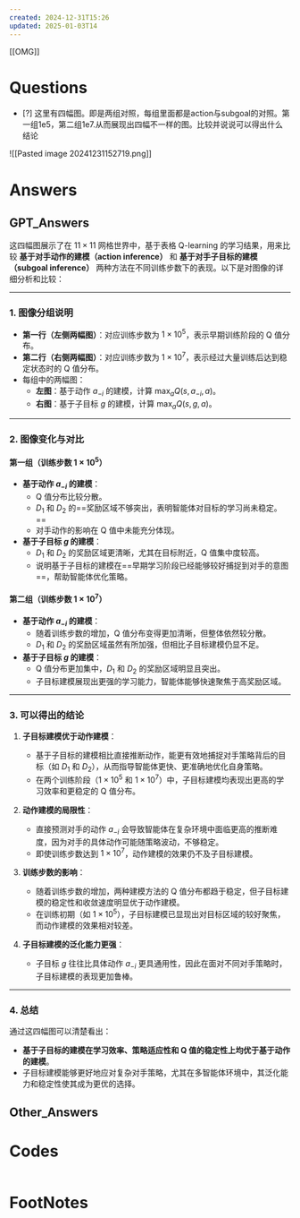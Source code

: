 ```yaml
---
created: 2024-12-31T15:26
updated: 2025-01-03T14
---
```

[[OMG]]

# Questions

- [?] 这里有四幅图。即是两组对照，每组里面都是action与subgoal的对照。第一组1e5，第二组1e7.从而展现出四幅不一样的图。比较并说说可以得出什么结论

![[Pasted image 20241231152719.png]]
# Answers

## GPT_Answers
这四幅图展示了在 $11 \times 11$ 网格世界中，基于表格 Q-learning 的学习结果，用来比较 **基于对手动作的建模（action inference）** 和 **基于对手子目标的建模（subgoal inference）** 两种方法在不同训练步数下的表现。以下是对图像的详细分析和比较：

---

### **1. 图像分组说明**
- **第一行（左侧两幅图）**：对应训练步数为 $1 \times 10^5$，表示早期训练阶段的 Q 值分布。
- **第二行（右侧两幅图）**：对应训练步数为 $1 \times 10^7$，表示经过大量训练后达到稳定状态时的 Q 值分布。
- 每组中的两幅图：
  - **左图**：基于动作 $a_{-i}$ 的建模，计算 $\max_{a} Q(s, a_{-i}, a)$。
  - **右图**：基于子目标 $g$ 的建模，计算 $\max_{a} Q(s, g, a)$。

---

### **2. 图像变化与对比**
#### **第一组（训练步数 $1 \times 10^5$）**
- **基于动作 $a_{-i}$ 的建模**：
  - Q 值分布比较分散。
  - $D_1$ 和 $D_2$ 的==奖励区域不够突出，表明智能体对目标的学习尚未稳定。==
  - 对手动作的影响在 Q 值中未能充分体现。
- **基于子目标 $g$ 的建模**：
  - $D_1$ 和 $D_2$ 的奖励区域更清晰，尤其在目标附近，Q 值集中度较高。
  - 说明基于子目标的建模在==早期学习阶段已经能够较好捕捉到对手的意图==，帮助智能体优化策略。

#### **第二组（训练步数 $1 \times 10^7$）**
- **基于动作 $a_{-i}$ 的建模**：
  - 随着训练步数的增加，Q 值分布变得更加清晰，但整体依然较分散。
  - $D_1$ 和 $D_2$ 的奖励区域虽然有所加强，但相比子目标建模仍显不足。
- **基于子目标 $g$ 的建模**：
  - Q 值分布更加集中，$D_1$ 和 $D_2$ 的奖励区域明显且突出。
  - 子目标建模展现出更强的学习能力，智能体能够快速聚焦于高奖励区域。

---

### **3. 可以得出的结论**
1. **子目标建模优于动作建模**：
   - 基于子目标的建模相比直接推断动作，能更有效地捕捉对手策略背后的目标（如 $D_1$ 和 $D_2$），从而指导智能体更快、更准确地优化自身策略。
   - 在两个训练阶段（$1 \times 10^5$ 和 $1 \times 10^7$）中，子目标建模均表现出更高的学习效率和更稳定的 Q 值分布。

2. **动作建模的局限性**：
   - 直接预测对手的动作 $a_{-i}$ 会导致智能体在复杂环境中面临更高的推断难度，因为对手的具体动作可能随策略波动，不够稳定。
   - 即使训练步数达到 $1 \times 10^7$，动作建模的效果仍不及子目标建模。

3. **训练步数的影响**：
   - 随着训练步数的增加，两种建模方法的 Q 值分布都趋于稳定，但子目标建模的稳定性和收敛速度明显优于动作建模。
   - 在训练初期（如 $1 \times 10^5$），子目标建模已显现出对目标区域的较好聚焦，而动作建模的效果相对较差。

4. **子目标建模的泛化能力更强**：
   - 子目标 $g$ 往往比具体动作 $a_{-i}$ 更具通用性，因此在面对不同对手策略时，子目标建模的表现更加鲁棒。

---

### **4. 总结**
通过这四幅图可以清楚看出：
- **基于子目标的建模在学习效率、策略适应性和 Q 值的稳定性上均优于基于动作的建模**。
- 子目标建模能够更好地应对复杂对手策略，尤其在多智能体环境中，其泛化能力和稳定性使其成为更优的选择。

## Other_Answers


# Codes

```python

```


# FootNotes
